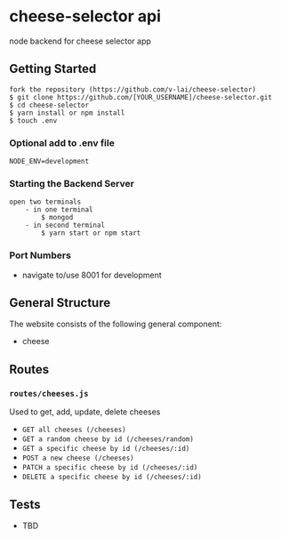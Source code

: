 # cheese-selector api
node backend for cheese selector app

## Getting Started
```
fork the repository (https://github.com/v-lai/cheese-selector)
$ git clone https://github.com/[YOUR_USERNAME]/cheese-selector.git
$ cd cheese-selector
$ yarn install or npm install
$ touch .env
```

### Optional add to .env file
```
NODE_ENV=development
```

### Starting the Backend Server
```
open two terminals
	- in one terminal
		$ mongod
	- in second terminal
		$ yarn start or npm start
```

### Port Numbers
* navigate to/use 8001 for development

## General Structure
The website consists of the following general component:

* cheese

## Routes
### `routes/cheeses.js`
Used to get, add, update, delete cheeses

* `GET all cheeses (/cheeses)`
* `GET a random cheese by id (/cheeses/random)`
* `GET a specific cheese by id (/cheeses/:id)`
* `POST a new cheese (/cheeses)`
* `PATCH a specific cheese by id (/cheeses/:id)`
* `DELETE a specific cheese by id (/cheeses/:id)`

## Tests
* TBD
